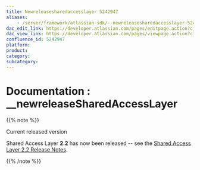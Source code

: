 ```yaml
---
title: Newreleasesharedaccesslayer 5242947
aliases:
    - /server/framework/atlassian-sdk/--newreleasesharedaccesslayer-5242947.html
dac_edit_link: https://developer.atlassian.com/pages/editpage.action?cjm=wozere&pageId=5242947
dac_view_link: https://developer.atlassian.com/pages/viewpage.action?cjm=wozere&pageId=5242947
confluence_id: 5242947
platform:
product:
category:
subcategory:
---
```

# Documentation : \_\_newreleaseSharedAccessLayer

{{% note %}}

Current released version

Shared Access Layer **2.2** has now been released -- see the <a href="/pages/createpage.action?spaceKey=SAL&amp;title=Shared+Access+Layer+2.2+Release+Notes" class="createlink">Shared Access Layer 2.2 Release Notes</a>.

{{% /note %}}

























